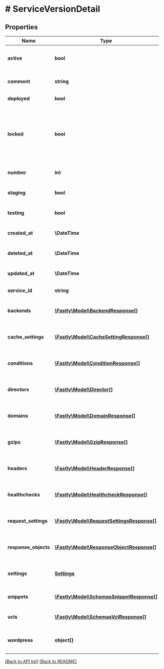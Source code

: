# # ServiceVersionDetail

## Properties

Name | Type | Description | Notes
------------ | ------------- | ------------- | -------------
**active** | **bool** | Whether this is the active version or not. | [optional]  [defaults to false]
**comment** | **string** | A freeform descriptive note. | [optional] 
**deployed** | **bool** | Unused at this time. | [optional] 
**locked** | **bool** | Whether this version is locked or not. Objects can not be added or edited on locked versions. | [optional]  [defaults to false]
**number** | **int** | The number of this version. | [optional] [readonly] 
**staging** | **bool** | Unused at this time. | [optional]  [defaults to false]
**testing** | **bool** | Unused at this time. | [optional]  [defaults to false]
**created_at** | **\DateTime** | Date and time in ISO 8601 format. | [optional] [readonly] 
**deleted_at** | **\DateTime** | Date and time in ISO 8601 format. | [optional] [readonly] 
**updated_at** | **\DateTime** | Date and time in ISO 8601 format. | [optional] [readonly] 
**service_id** | **string** |  | [optional] [readonly] 
**backends** | [**\Fastly\Model\BackendResponse[]**](BackendResponse.md) | List of backends associated to this service. | [optional] 
**cache_settings** | [**\Fastly\Model\CacheSettingResponse[]**](CacheSettingResponse.md) | List of cache settings associated to this service. | [optional] 
**conditions** | [**\Fastly\Model\ConditionResponse[]**](ConditionResponse.md) | List of conditions associated to this service. | [optional] 
**directors** | [**\Fastly\Model\Director[]**](Director.md) | List of directors associated to this service. | [optional] 
**domains** | [**\Fastly\Model\DomainResponse[]**](DomainResponse.md) | List of domains associated to this service. | [optional] 
**gzips** | [**\Fastly\Model\GzipResponse[]**](GzipResponse.md) | List of gzip rules associated to this service. | [optional] 
**headers** | [**\Fastly\Model\HeaderResponse[]**](HeaderResponse.md) | List of headers associated to this service. | [optional] 
**healthchecks** | [**\Fastly\Model\HealthcheckResponse[]**](HealthcheckResponse.md) | List of healthchecks associated to this service. | [optional] 
**request_settings** | [**\Fastly\Model\RequestSettingsResponse[]**](RequestSettingsResponse.md) | List of request settings for this service. | [optional] 
**response_objects** | [**\Fastly\Model\ResponseObjectResponse[]**](ResponseObjectResponse.md) | List of response objects for this service. | [optional] 
**settings** | [**Settings**](Settings.md) | List of default settings for this service. | [optional] 
**snippets** | [**\Fastly\Model\SchemasSnippetResponse[]**](SchemasSnippetResponse.md) | List of VCL snippets for this service. | [optional] 
**vcls** | [**\Fastly\Model\SchemasVclResponse[]**](SchemasVclResponse.md) | List of VCL files for this service. | [optional] 
**wordpress** | **object[]** | A list of Wordpress rules with this service. | [optional] 


[[Back to API list]](../../README.md#endpoints) [[Back to README]](../../README.md)
